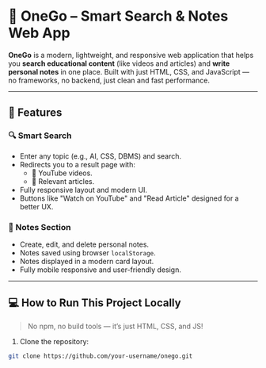 # 🌟 OneGo – Smart Search & Notes Web App

**OneGo** is a modern, lightweight, and responsive web application that helps you **search educational content** (like videos and articles) and **write personal notes** in one place. Built with just HTML, CSS, and JavaScript — no frameworks, no backend, just clean and fast performance.

---

## 🚀 Features

### 🔍 Smart Search
- Enter any topic (e.g., AI, CSS, DBMS) and search.
- Redirects you to a result page with:
  - 🎥 YouTube videos.
  - 📖 Relevant articles.
- Fully responsive layout and modern UI.
- Buttons like "Watch on YouTube" and "Read Article" designed for a better UX.

### 📝 Notes Section
- Create, edit, and delete personal notes.
- Notes saved using browser `localStorage`.
- Notes displayed in a modern card layout.
- Fully mobile responsive and user-friendly design.

---

## 💻 How to Run This Project Locally

> No npm, no build tools — it’s just HTML, CSS, and JS!

1. Clone the repository:
```bash
git clone https://github.com/your-username/onego.git

